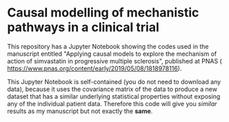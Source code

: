 # Causal modelling of mechanistic pathways in a clinical trial

This repository has a Jupyter Notebook showing the codes used in the manuscript entitled "Applying causal models to explore the mechanism of action of simvastatin in progressive multiple sclerosis", published at PNAS ( https://www.pnas.org/content/early/2019/05/08/1818978116).

This Jupyter Notebook is self-contained (you do not need to download any data), because it uses the covariance matrix of the data to produce a new dataset that has a similar underlying statistical properties without exposing any of the individual patient data. Therefore this code will give you _similar_ results as my manuscript but not exactly the __same__. 

